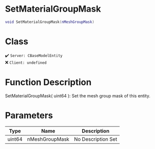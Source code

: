 # SetMaterialGroupMask
```lua
void SetMaterialGroupMask(nMeshGroupMask)
```
# Class
✔️ `Server: CBaseModelEntity`  
❌ `Client: undefined`  

# Function Description
SetMaterialGroupMask( uint64 ): Set the mesh group mask of this entity.
# Parameters
Type|Name|Description
--|--|--
uint64|nMeshGroupMask|No Description Set
